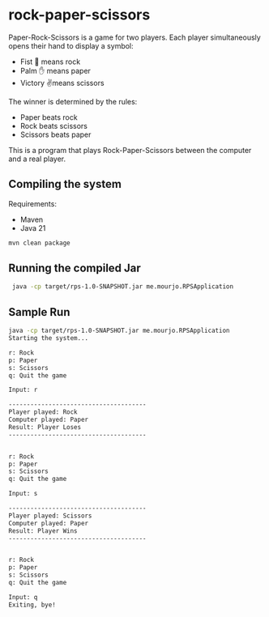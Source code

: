 # rock-paper-scissors

Paper-Rock-Scissors is a game for two players. Each player simultaneously opens their hand to display
a symbol:

- Fist 👊 means rock 
- Palm ✋ means paper 
- Victory ✌️means scissors

The winner is determined by the rules:
- Paper beats rock 
- Rock beats scissors 
- Scissors beats paper

This is a program that plays Rock-Paper-Scissors between the computer and a real player.

## Compiling the system

Requirements:
- Maven
- Java 21

```bash 
mvn clean package
```

## Running the compiled Jar
```bash
 java -cp target/rps-1.0-SNAPSHOT.jar me.mourjo.RPSApplication
```


## Sample Run
```bash 
java -cp target/rps-1.0-SNAPSHOT.jar me.mourjo.RPSApplication
Starting the system...

r: Rock
p: Paper
s: Scissors
q: Quit the game

Input: r

--------------------------------------
Player played: Rock
Computer played: Paper
Result: Player Loses
--------------------------------------


r: Rock
p: Paper
s: Scissors
q: Quit the game

Input: s

--------------------------------------
Player played: Scissors
Computer played: Paper
Result: Player Wins
--------------------------------------


r: Rock
p: Paper
s: Scissors
q: Quit the game

Input: q
Exiting, bye!
```
